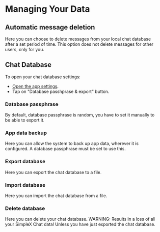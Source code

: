 # Managing Your Data

## Automatic message deletion

Here you can choose to delete messages from your local chat database after a set period of time. This option does not delete messages for other users, only for you.

## Chat Database

To open your chat database settings:

- [Open the app settings](#accessing-app-settings).
- Tap on "Database passhprase & export" button.

### Database passphrase

By default, database passphrase is random, you have to set it manually to be able to export it.

### App data backup

Here you can allow the system to back up app data, wherever it is configured. A database passphrase must be set to use this.

### Export database

Here you can export the chat database to a file.

### Import database

Here you can import the chat database from a file.

### Delete database

Here you can delete your chat database. WARNING: Results in a loss of all your SimpleX Chat data! Unless you have just exported the chat database.
